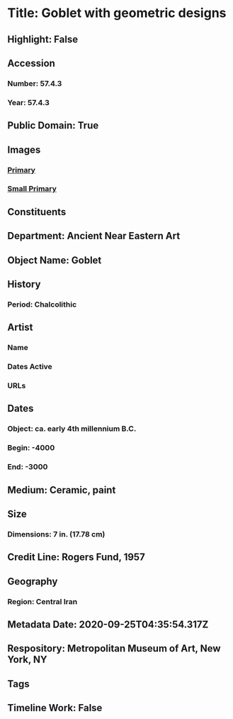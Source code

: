 # Title: Goblet with geometric designs
## Highlight: False
## Accession
### Number: 57.4.3
### Year: 57.4.3
## Public Domain: True
## Images
### [Primary](https://images.metmuseum.org/CRDImages/an/original/ME57_4_3.jpg)
### [Small Primary](https://images.metmuseum.org/CRDImages/an/web-large/ME57_4_3.jpg)
## Constituents
## Department: Ancient Near Eastern Art
## Object Name: Goblet
## History
### Period: Chalcolithic
## Artist
### Name
### Dates Active
### URLs
## Dates
### Object: ca. early 4th millennium B.C.
### Begin: -4000
### End: -3000
## Medium: Ceramic, paint
## Size
### Dimensions: 7 in. (17.78 cm)
## Credit Line: Rogers Fund, 1957
## Geography
### Region: Central Iran
## Metadata Date: 2020-09-25T04:35:54.317Z
## Respository: Metropolitan Museum of Art, New York, NY
## Tags
## Timeline Work: False